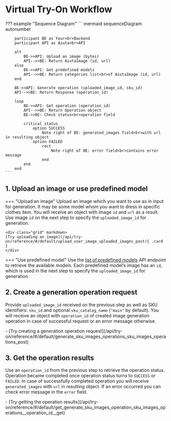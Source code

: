 # Virtual Try-On Workflow

??? example "Sequence Diagram"
    ``` mermaid
    sequenceDiagram
        autonumber

        participant BE as Your<br>Backend
        participant API as Aiuta<br>API

        alt
            BE->>API: Upload an image (bytes)
            API-->>BE: Return AiutaImage (id, url)
        else
            BE->>API: Get predefined models
            API-->>BE: Return categories list<br>of AiutaImage (id, url)
        end

        BE->>API: Generate operation (uploaded_image_id, sku_id)
        API-->>BE: Return Response (operation_id)

        loop
            BE->>API: Get operation (operation_id)
            API-->>BE: Return Operation object
            BE->>BE: Check status<br>operation field

            critical status
                option SUCCESS
                    Note right of BE: generated_images field<br>with url in resulting object
                option FAILED
                    rect
                        Note right of BE: error field<br>contains error message
                    end
            end
        end
    ```

## 1. Upload an image or use predefined model

=== "Upload an image"
    Upload an image which you want to use as in input for generation. It may be some model whom you want to dress in specific clothes item.
    You will receive an object with image `id` and `url` as a result. Use image `id` on the next step to specify the `uploaded_image_id` for generation.
    
    <div class="grid" markdown>
    [Try uploading an image](/api/try-on/reference/#/default/upload_user_image_uploaded_images_post){ .card }
    </div>


=== "Use predefined model"
    Use the [list of predefined models](/api/try-on/reference/#/default/get_predefined_try_on_models_predefined_try_on_models_get) API endpoint to retrieve the available models. Each predefined model’s image has an `id`, which is used in the next step to specify the `uploaded_image_id` for generation.

## 2. Create a generation operation request
Provide `uploaded_image_id` received on the previous step as well as SKU identifiers: `sku_id` and optional `sku_catalog_name` (`"main"` by default).
You will receive an object with `operation_id` of created image generation operation in case of successful request or an error message otherwise.

<div class="grid cards" markdown>
- [Try creating a generation operation request](/api/try-on/reference/#/default/generate_sku_images_operations_sku_images_operations_post)
</div>

## 3. Get the operation results
Use an `operation_id` from the previous step to retrieve the operation status. Operation became completed once operation status turns to `SUCCESS` or `FAILED`.
In case of successfully completed operation you will receive `generated_images` with `url` in resulting object. If an error occurred you can check error message in the `error` field.

<div class="grid cards" markdown>
- [Try getting the operation results](/api/try-on/reference/#/default/get_generate_sku_images_operation_sku_images_operations__operation_id__get)
</div>
